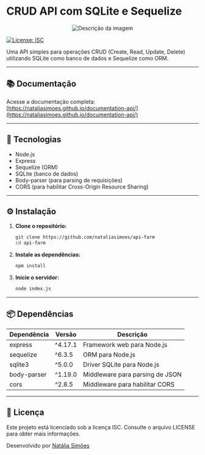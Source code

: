 # CRUD API com SQLite e Sequelize

<p align="center">
  <img src="https://github.com/user-attachments/assets/3da75cc1-5c85-41f7-a3c4-ab862e1e5453" alt="Descrição da imagem" />
</p>

[![License: ISC](https://img.shields.io/badge/License-ISC-blue.svg)](https://opensource.org/licenses/ISC)

Uma API simples para operações CRUD (Create, Read, Update, Delete) utilizando SQLite como banco de dados e Sequelize como ORM.

---

## 📚 Documentação

Acesse a documentação completa:  
[https://nataliasimoes.github.io/documentation-api/](https://nataliasimoes.github.io/documentation-api/)

---

## 🚀 Tecnologias

- Node.js
- Express
- Sequelize (ORM)
- SQLite (banco de dados)
- Body-parser (para parsing de requisições)
- CORS (para habilitar Cross-Origin Resource Sharing)
  
---

## ⚙️ Instalação

1. **Clone o repositório:**

   ```bash
   git clone https://github.com/nataliasimoes/api-farm
   cd api-farm
   ```

2. **Instale as dependências:**

   ```bash
   npm install
   ```

3. **Inicie o servidor:**

   ```bash
   node index.js
   ```
---

## 📦 Dependências

| Dependência  | Versão  | Descrição                          |
|--------------|---------|------------------------------------|
| express      | ^4.17.1 | Framework web para Node.js         |
| sequelize    | ^6.3.5  | ORM para Node.js                   |
| sqlite3      | ^5.0.0  | Driver SQLite para Node.js         |
| body-parser  | ^1.19.0 | Middleware para parsing de JSON    |
| cors         | ^2.8.5  | Middleware para habilitar CORS     |

---

## 📄 Licença

Este projeto está licenciado sob a licença ISC. Consulte o arquivo LICENSE para obter mais informações.

Desenvolvido por [Natália Simões](https://github.com/nataliasimoes)

